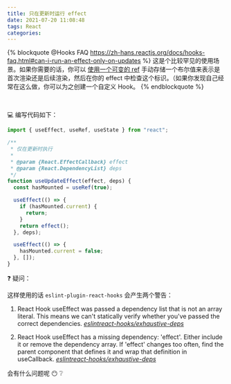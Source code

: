 ```yaml
---
title: 只在更新时运行 effect
date: 2021-07-20 11:08:48
tags: React
categories:
---
```


{% blockquote @Hooks FAQ https://zh-hans.reactjs.org/docs/hooks-faq.html#can-i-run-an-effect-only-on-updates  %}
这是个比较罕见的使用场景。如果你需要的话，你可以 [使用一个可变的 ref](https://zh-hans.reactjs.org/docs/hooks-faq.html#is-there-something-like-instance-variables) 手动存储一个布尔值来表示是首次渲染还是后续渲染，然后在你的 effect 中检查这个标识。（如果你发现自己经常在这么做，你可以为之创建一个自定义 Hook。
{% endblockquote %}

<!--more-->

<br />

💻 编写代码如下：

```js
import { useEffect, useRef, useState } from "react";

/**
 * 仅在更新时执行
 *
 * @param {React.EffectCallback} effect
 * @param {React.DependencyList} deps
 */
function useUpdateEffect(effect, deps) {
  const hasMounted = useRef(true);

  useEffect(() => {
    if (hasMounted.current) {
      return;
    }
    return effect();
  }, deps);

  useEffect(() => {
    hasMounted.current = false;
  }, []);
}
```

❓ 疑问：

这样使用的话 `eslint-plugin-react-hooks` 会产生两个警告：

1. React Hook useEffect was passed a dependency list that is not an array literal. This means we can't statically verify whether you've passed the correct dependencies. [<em>eslintreact-hooks/exhaustive-deps</em>](https://github.com/facebook/react/issues/14920)

2. React Hook useEffect has a missing dependency: 'effect'. Either include it or remove the dependency array. If 'effect' changes too often, find the parent component that defines it and wrap that definition in useCallback. [<em>eslintreact-hooks/exhaustive-deps</em>](https://github.com/facebook/react/issues/14920)

会有什么问题呢 😶 ❔